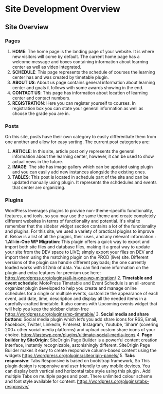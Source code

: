 # Site Development Overview

## Site Overview 

### Pages
1. **HOME**: The home page is the landing page of your website. It is where new visitors will come by default. The current home page has a welcome message and boxes
containing information about learning center as well as video integrated.
3. **SCHEDULE**: This page represents the schedule of courses the learning center has and was created by timetable plugin.
4. **ABOUT US**: About us page contains general information about learning center and goals it follows with some awards showing in the end.
5. **CONTACT US**: This page has information about location of learning center and contact numbers.
6. **REGISTRATION**: Here you can register yourself to courses. In registration box you can state your general information as well as choose the grade you are in.

### Posts
On this site, posts have their own category to easily differentiate them from one
another and allow for easy sorting. The current post categories are:
1. **ARTICLE**: In this site, article post only represents the general information about the learning center, however, it can be used to show actual news in the future.
2. **IMAGE**: The site has image gallery which can be updated using plugin and you can easily add new instances alongside the existing ones.
3. **TABLES**: This post is located in schedule part of the site and can be updated manually using plugin. It represents the schdedules and events that center are organizing.

### Plugins
WordPress leverages plugins to provide non-theme-specific functionality, features, and tools, so you may use the same theme and create completely different websites in terms of functionality and potential. It's vital to remember that the sidebar widget section contains a lot of the functionality and plugins. For this site, we used a variety of practical plugins to improve it. Below is a list of all the plugins, their uses, and any relevant information.:
1.**All-in-One WP Migration**: This plugin offers a quick way to export and import both site files and database files, making it a great way to update your site from the DEV space to LIVE; simply export your files on DEV and import them using the matching plugin on the PROD (live) site. Different versions of the plugin can handle different payloads; the one currently loaded works with 512mb of data. You can find more information on the plugin and extra features for premium use here: https://wordpress.org/plugins/all-in-one-wp-migration/
2. **Timetable and event schedule**: MotoPress Timetable and Event Schedule is an all-around organizer plugin developed to help you create and manage online schedules for a single or multiple events, customize the appearance of each event, add date, time, description and display all the needed items in a carefully-crafted timetable. It also comes with Upcoming events widget that will help you keep the sidebar clutter-free https://wordpress.org/plugins/mp-timetable/
3. **Social media and share buttons**: Social media plugin which let’s you add share icons for RSS, Email, Facebook, Twitter, LinkedIn, Pinterest, Instagram, Youtube, ‘Share’ (covering 200+ other social media platforms) and upload custom share icons of your choice. https://tastewp.com/plugins/ultimate-social-media-icons
4. **Page builder by SiteOrigin**: SiteOrigin Page Builder is a powerful content creation interface, instantly recognizable, astonishingly different. SiteOrigin Page Builder makes it easy to create responsive column-based content using the widgets https://wordpress.org/plugins/siteorigin-panels/
5. **Tabs responsive**: Tabs Responsive is based on bootstrap framework, So This plugin design is responsive and user friendly to any mobile devices. You can display both vertical and horizontal tabs style using this plugin . Add multiple Tabs on multiple pages and post. There unlimited colour scheme and font style available for content. https://wordpress.org/plugins/tabs-responsive/
